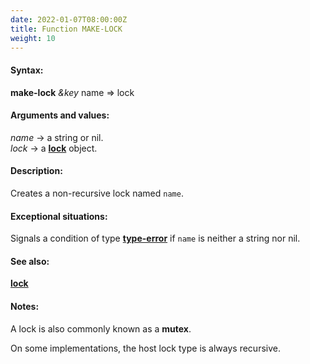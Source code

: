```yaml
---
date: 2022-01-07T08:00:00Z
title: Function MAKE-LOCK
weight: 10
---
```


#### Syntax:

**make-lock** *&key* name => lock

#### Arguments and values:

*name* -> a string or nil.\
*lock* -> a [**lock**](../lock) object.

#### Description:

Creates a non-recursive lock named `name`.

#### Exceptional situations:

Signals a condition of type
[**type-error**](http://www.lispworks.com/documentation/HyperSpec/Body/e_tp_err.htm#type-error)
if `name` is neither a string nor nil.

#### See also:

[**lock**](../lock)

#### Notes:

A lock is also commonly known as a **mutex**.

On some implementations, the host lock type is always recursive.
